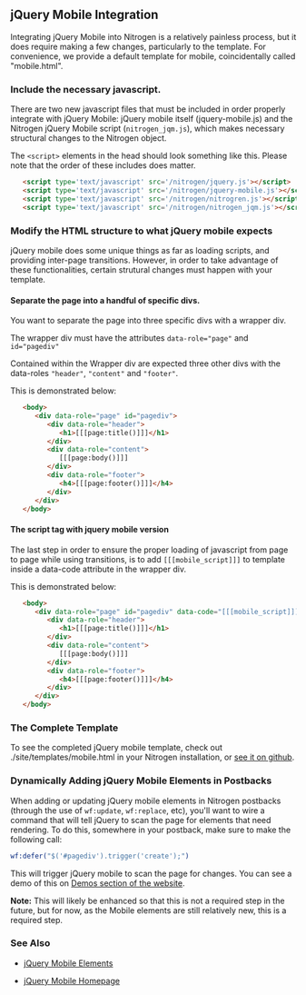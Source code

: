 <!-- dash: jQuery Mobile Integration | Guide | ###:Section -->


## jQuery Mobile Integration

   Integrating jQuery Mobile into Nitrogen is a relatively painless process, but it does require making a few changes, particularly to the template.  For convenience, we provide a default template for mobile, coincidentally called "mobile.html".

### Include the necessary javascript.

   There are two new javascript files that must be included in order properly integrate with jQuery Mobile: jQuery mobile itself (jquery-mobile.js) and the Nitrogen jQuery Mobile script (`nitrogen_jqm.js`), which makes necessary structural changes to the Nitrogen object.

   The `<script>` elements in the head should look something like this. Please note that the order of these includes does matter.

```html
   <script type='text/javascript' src='/nitrogen/jquery.js'></script>
   <script type='text/javascript' src='/nitrogen/jquery-mobile.js'></script>
   <script type='text/javascript' src='/nitrogen/nitrogren.js'></script>
   <script type='text/javascript' src='/nitrogen/nitrogen_jqm.js'></script>

```

### Modify the HTML structure to what jQuery mobile expects

   jQuery mobile does some unique things as far as loading scripts, and providing inter-page transitions. However, in order to take advantage of these functionalities, certain strutural changes must happen with your template.

#### Separate the page into a handful of specific divs.

You want to separate the page into three specific divs with a wrapper div.

The wrapper div must have the attributes `data-role="page"` and `id="pagediv"`

Contained within the Wrapper div are expected three other divs with the data-roles `"header"`, `"content"` and `"footer"`.

This is demonstrated below:

```html
   <body>
	  <div data-role="page" id="pagediv">
		 <div data-role="header">
			<h1>[[[page:title()]]]</h1>
		 </div>
		 <div data-role="content">
			[[[page:body()]]]
		 </div>
		 <div data-role="footer">
			<h4>[[[page:footer()]]]</h4>
		 </div>
	  </div>
   </body>

```

#### The script tag with jquery mobile version

   The last step in order to ensure the proper loading of javascript from page to page while using transitions, is to add
   `[[[mobile_script]]]`
   to template inside a data-code attribute in the wrapper div.


This is demonstrated below:

```html
   <body>
	  <div data-role="page" id="pagediv" data-code="[[[mobile_script]]]">
		 <div data-role="header">
			<h1>[[[page:title()]]]</h1>
		 </div>
		 <div data-role="content">
			[[[page:body()]]]
		 </div>
		 <div data-role="footer">
			<h4>[[[page:footer()]]]</h4>
		 </div>
	  </div>
   </body>

```

### The Complete Template

To see the completed jQuery mobile template, check out ./site/templates/mobile.html in your Nitrogen installation, or [see it on github](https://github.com/nitrogen/nitrogen/blob/master/rel/overlay/common/site/templates/mobile.html).

### Dynamically Adding jQuery Mobile Elements in Postbacks

   When adding or updating jQuery mobile elements in Nitrogen postbacks (through the use of `wf:update`, `wf:replace`, etc), you'll want to wire a command that will tell jQuery to scan the page for elements that need rendering.  To do this, somewhere in your postback, make sure to make the following call:

   ```erlang
   wf:defer("$('#pagediv').trigger('create');")
   ```

   This will trigger jQuery mobile to scan the page for changes.  You can see a demo of this on
   [Demos section of the website](http://nitrogenproject.com/demos/mobile_controls2).

   **Note:** This will likely be enhanced so that this is not a required step in the future, but for now, as the Mobile elements are still relatively new, this is a required step.

### See Also

 *  [jQuery Mobile Elements](./jquery_mobile.md)

 *  [jQuery Mobile Homepage](http://jquerymobile.com)
